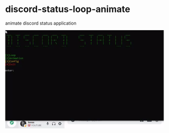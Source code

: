 # discord-status-loop-animate
animate discord status application 


![](https://github.com/Jonas-rbg/discord-status-loop-animate/blob/main/img/ezgif-2-f495cb610a0e.gif)
